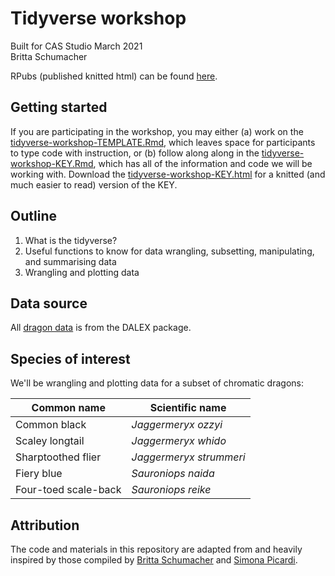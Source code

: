 # Tidyverse workshop
Built for CAS Studio March 2021  
Britta Schumacher

RPubs (published knitted html) can be found [here](https://rpubs.com/blschum/CAS-tidyverse-workshop).

## Getting started
If you are participating in the workshop, you may either (a) work on the [tidyverse-workshop-TEMPLATE.Rmd](https://github.com/blschum/CAS-tidyverse-workshop/blob/main/tidyverse-workshop-TEMPLATE.Rmd), which leaves space for participants to type code with instruction, or (b) follow along along in the [tidyverse-workshop-KEY.Rmd](https://github.com/blschum/CAS-tidyverse-workshop/blob/main/tidyverse-workshop-KEY.Rmd), which has all of the information and code we will be working with. Download the [tidyverse-workshop-KEY.html](https://github.com/blschum/CAS-tidyverse-workshop/blob/main/tidyverse-workshop-KEY.html) for a knitted (and much easier to read) version of the KEY.

## Outline
1. What is the tidyverse?
2. Useful functions to know for data wrangling, subsetting, manipulating, and summarising data
3. Wrangling and plotting data

## Data source
All [dragon data](http://search.r-project.org/R/R/library/DALEX/html/dragons.html) is from the DALEX package.

## Species of interest
We'll be wrangling and plotting data for a subset of chromatic dragons:

|     Common name     |      Scientific name      |
|---------------------|---------------------------|
|     Common black     |     *Jaggermeryx ozzyi*    |
|     Scaley longtail    |    *Jaggermeryx whido*    |
|     Sharptoothed flier    |     *Jaggermeryx strummeri*    |
|     Fiery blue     |    *Sauroniops naida* |
|     Four-toed scale-back   |     *Sauroniops reike*    |

## Attribution
The code and materials in this repository are adapted from and heavily inspired by those compiled by [Britta Schumacher](https://github.com/blschum/CAS-tidyverse-workshop) and [Simona Picardi](https://ecorepsci.github.io/reproducible-science/tidyverse.html). 
